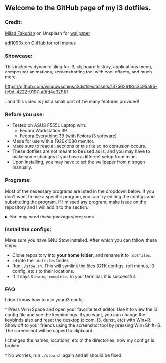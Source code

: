 ## Welcome to the GitHub page of my i3 dotfiles.
### Credit:
[Milad Fakurian](https://unsplash.com/@fakurian) on Unsplash for [wallpaper](https://unsplash.com/photos/a-black-and-white-photo-with-a-black-background-ek7Y_iOl3UQ)

[adi1090x](https://github.com/adi1090x/rofi) on GitHub for rofi menus
### Showcase:
This includes dynamic tiling for i3, clipboard history, applications menu, compositor animations, screenshotting tool with cool effects, and much more.



https://github.com/windowschips/i3dotfiles/assets/137562618/c3c95a95-fc9d-4222-9197-a9fd4c329fff



..and this video is just a small part of the many features provided!
### Before you use:
- Tested on ASUS F555L Laptop with:
  - Fedora Workstation 39
  - Fedora Everything 39 (with Fedora i3 software)
- Made for use with a 1920x1080 monitor.
- Make sure to read all sections of this file so no confusion occurs.
- These dotfiles are not meant to be used as is, and you may have to make some changes if you have a different setup from mine.
- Upon installing, you may have to set the wallpaper from nitrogen manually.

### Programs:
Most of the necessary programs are listed in the dropdown below. If you don't want to use a specific program, you can try editing the configs and substituting the program. If I missed any program, [make issue](https://github.com/windowschips/i3dotfiles/issues) on the repository and I will add it to the section.

<details><summary>You may need these packages/programs...</summary>

Necessary:
- [i3](https://i3wm.org/)
- [kitty](https://github.com/kovidgoyal/kitty)
- polybar
- mate-polkit
- [dunst](https://github.com/dunst-project/dunst) (notifications)
- rofi (powermenu and app launcher)
- xss-lock (laptop shenanigans)
- systemd (systemctl needed) (also why the hate???)
- pulseaudio-utils (pactl needed)
- NetworkManager
- maim (screenshot)

Eyecandy / QoL:
- [autotiling](https://github.com/nwg-piotr/autotiling) (makes i3 behave like a dynamic tiling wm)
- [picom (jonaburg fork)](https://github.com/jonaburg/picom)
- [unclutter-xfixes](https://github.com/Airblader/unclutter-xfixes) (autohide mouse cursor)
- [nitrogen](https://github.com/l3ib/nitrogen/) (wallpaper)
- xclip (screenshot copy)
- cava (for polybar)

Substitutable:
- [Ubuntu Nerd Font](https://www.nerdfonts.com/font-downloads) (substitute for other nerd fonts if needed)
- [clipse](https://github.com/savedra1/clipse) (clipboard history)
- [shadower](https://github.com/n3oney/shadower) (fancy screenshot effects)
- xlock (xlockmore package)
- gnome-calendar (for date module of polybar)
- pavucontrol (for pulseaudio module of polybar)
- [bluetui](https://github.com/pythops/bluetui) (for bluetooth module of polybar)
- [tomato.c](https://github.com/gabrielzschmitz/Tomato.C) (for pomodoro module of polybar)
- brightnessctl (for brightness module of polybar)
- xmodmap (currently using to bind `end` to `esc` on my laptop because the `esc` key is damaged)

For polybar autohide:
- xev
- xwininfo
- xdotool

Optionally you can install:
- neofetch
- papirus-icon-theme
</details>

### Install the configs:
Make sure you have GNU Stow installed. After which you can follow these steps:
- Clone repository into **your home folder**, and rename it to `.dotfiles`.
- `cd` into the `.dotfiles` folder.
- Run `./stow.sh`. This will symlink the files (GTK configs, rofi menus, i3 config, etc.) to their locations.
- If it says `Stowing complete.` in your terminal, it is successful.
### FAQ
I don't know how to use your i3 config.

^ Press Win+Space and open your favorite text editor. Use it to view the i3 config file and see the keybindings. If you want, you can change the keybinds also and reset the desktop (picom, i3, dunst, etc) with Win+R. Show off to your friends using the screenshot tool by pressing Win+Shift+S. The screenshot will be copied to clipboard.

I changed the names, locations, etc of the directories, now my configs is broken.

^ No worries, run `./stow.sh` again and all should be fixed.